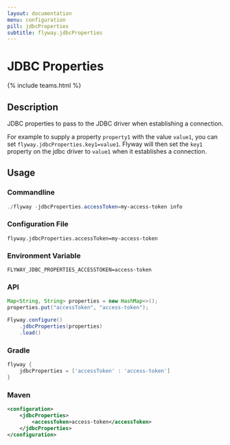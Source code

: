 ```yaml
---
layout: documentation
menu: configuration
pill: jdbcProperties
subtitle: flyway.jdbcProperties
---
```


# JDBC Properties
{% include teams.html %}

## Description
JDBC properties to pass to the JDBC driver when establishing a connection.

For example to supply a property `property1` with the value `value1`, you can set `flyway.jdbcProperties.key1=value1`. Flyway will then set the `key1` property on the jdbc driver to `value1` when it establishes a connection.

## Usage

### Commandline
```powershell
./flyway -jdbcProperties.accessToken=my-access-token info
```

### Configuration File
```properties
flyway.jdbcProperties.accessToken=my-access-token
```

### Environment Variable
```properties
FLYWAY_JDBC_PROPERTIES_ACCESSTOKEN=access-token
```

### API
```java
Map<String, String> properties = new HashMap<>();
properties.put("accessToken", "access-token");

Flyway.configure()
    .jdbcProperties(properties)
    .load()
```

### Gradle
```groovy
flyway {
    jdbcProperties = ['accessToken' : 'access-token']
}
```

### Maven
```xml
<configuration>
    <jdbcProperties>
        <accessToken>access-token</accessToken>
    </jdbcProperties>
</configuration>
```
